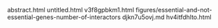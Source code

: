 abstract.html
untitled.html
v3f8gpbkm1.html
figures/essential-and-not-essential-genes-number-of-interactors
djkn7u5ovj.md
hv4itfdhlto.html